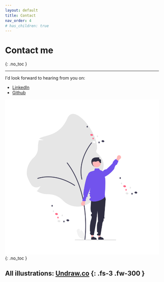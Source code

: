 ```yaml
---
layout: default
title: Contact
nav_order: 4
# has_children: true
---
```

# Contact me
{: .no_toc }

---

I'd look forward to hearing from you on:
- [LinkedIn](https://www.linkedin.com/in/thischriswood) 
- [Github](https://github.com/blinky893/)

![](/assets/images/undraw_Welcome_tree.png)
{: .no_toc }


All illustrations: [Undraw.co](https://undraw.co/)
{: .fs-3 .fw-300 }
---
